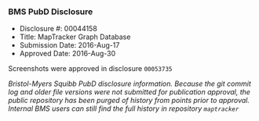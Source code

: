### BMS PubD Disclosure

* Disclosure #: 00044158
* Title: MapTracker Graph Database
* Submission Date: 2016-Aug-17
* Approved Date: 2016-Aug-30

Screenshots were approved in disclosure `00053735`

_Bristol-Myers Squibb PubD disclosure information. Because the git
commit log and older file versions were not submitted for publication
approval, the public repository has been purged of history from points
prior to approval. Internal BMS users can still find the full
history in repository `maptracker`_
